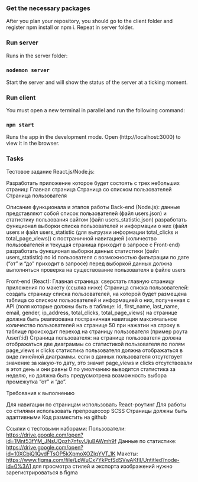 ### Get the necessary packages

After you plan your repository, you should go to the client folder and register npm install or npm i.
Repeat in server folder.

### Run server

Runs in the server folder:

### `nodemon server`

Start the server and will show the status of the server at a ticking moment.

### Run client

You must open a new terminal in parallel and run the following command:

### `npm start`

Runs the app in the development mode.
Open (http://localhost:3000) to view it in the browser.


### Tasks

Тестовое задание React.js/Node.js:

Разработать приложение которое будет состоять с трех небольших страниц:
Главная страница
Страница со списком пользователей
Страница пользователя 

Описание функционала и этапов работы
Back-end (Node.js):
данные представляют собой список пользователей (файл users.json) и статистику пользования сайтом (файл users_statistic.json)
разработать функционал выборки списка пользователей и информации о них (файл users и файл users_statistic (для выгрузки информации total_clicks и total_page_views)) с постраничной навигацией (количество пользователей и текущая страница приходит в запросе с Front-end)
разработать функционал выборки данных статистики (файл users_statistic) по id пользователя с возможностью фильтрации по дате (“от” и “до” приходит в запросе)
перед выборкой данных должна выполняться проверка на существование пользователя в файле users

Front-end (React):
Главная страница:
сверстать главную страницу приложения по макету (ссылка ниже)
Страница списка пользователей:
создать страницу списка пользователей, на которой будет размещена таблица со списком пользователей и информацией о них, полученная с API (поля которые должны быть в таблице: id, first_name, last_name, email, gender, ip_address, total_clicks, total_page_views)
на странице должна быть реализована постраничная навигация
максимальное количество пользователей на странице 50
при нажатии на строку в таблице происходит переход на страницу пользователя (пример роута /user/:id) 
Страница пользователя:
на странице пользователя должна отображаться две диаграммы со статистикой пользователя по полям page_views и clicks
статистика пользователя должна отображаться в виде линейной диаграммы.
если в данных пользователя отсутствует значение за какую-то дату, это значит page_views и clicks отсутствовали в этот день и они равны 0
по умолчанию выводится статистика за неделю, но должна быть предусмотрена возможность выбора промежутка “от” и “до”.





Требования к выполнению

Для навигации по страницам использовать React-роутинг
Для работы со стилями использовать препроцессор SCSS
Страницы должны быть адаптивными
Код разместить на github

Ссылки с тестовыми наборами:
Пользователи: 
https://drive.google.com/open?id=1Mnt53fYM_JNsUQgzh7nfsvUjuBAWmh9f
Данные по статистике: 
https://drive.google.com/open?id=10XCbjQ1QvdFTsOP5kXpmoXOZIqYVT_1K
Макеты:
https://www.figma.com/file/LpWuCx7YkPctSdSVwAKflI/Untitled?node-id=0%3A1
для просмотра стилей и экспорта изображений нужно зарегистрироваться в figma



